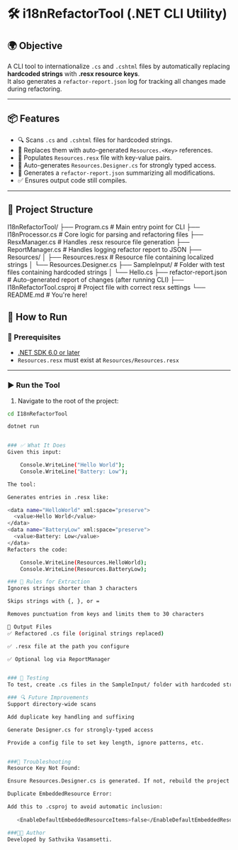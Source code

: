 # 🛠️ i18nRefactorTool (.NET CLI Utility)

## 🌍 Objective

A CLI tool to internationalize `.cs` and `.cshtml` files by automatically replacing **hardcoded strings** with **.resx resource keys**.  
It also generates a `refactor-report.json` log for tracking all changes made during refactoring.

---

## 📦 Features

- 🔍 Scans `.cs` and `.cshtml` files for hardcoded strings.
- 🔁 Replaces them with auto-generated `Resources.<Key>` references.
- 🧾 Populates `Resources.resx` file with key-value pairs.
- 📄 Auto-generates `Resources.Designer.cs` for strongly typed access.
- 📝 Generates a `refactor-report.json` summarizing all modifications.
- ✅ Ensures output code still compiles.

---

## 📁 Project Structure

I18nRefactorTool/
├── Program.cs # Main entry point for CLI
├── I18nProcessor.cs # Core logic for parsing and refactoring files
├── ResxManager.cs # Handles .resx resource file generation
├── ReportManager.cs # Handles logging refactor report to JSON
├── Resources/
│ ├── Resources.resx # Resource file containing localized strings
│ └── Resources.Designer.cs 
├── SampleInput/ # Folder with test files containing hardcoded strings
│ └── Hello.cs
├── refactor-report.json # Auto-generated report of changes (after running CLI)
├── I18nRefactorTool.csproj # Project file with correct resx settings
└── README.md # You're here!

## 🚀 How to Run

### 🧰 Prerequisites

- [.NET SDK 6.0 or later](https://dotnet.microsoft.com/download)
- `Resources.resx` must exist at `Resources/Resources.resx`

---

### ▶️ Run the Tool

1. Navigate to the root of the project:

```bash
cd I18nRefactorTool

dotnet run 


### ✅ What It Does
Given this input:

    Console.WriteLine("Hello World");
    Console.WriteLine("Battery: Low");

The tool:

Generates entries in .resx like:

<data name="HelloWorld" xml:space="preserve">
  <value>Hello World</value>
</data>
<data name="BatteryLow" xml:space="preserve">
  <value>Battery: Low</value>
</data>
Refactors the code:

    Console.WriteLine(Resources.HelloWorld);
    Console.WriteLine(Resources.BatteryLow);

### 📒 Rules for Extraction
Ignores strings shorter than 3 characters

Skips strings with {, }, or =

Removes punctuation from keys and limits them to 30 characters

📄 Output Files
✅ Refactored .cs file (original strings replaced)

✅ .resx file at the path you configure

✅ Optional log via ReportManager


### 🧪 Testing
To test, create .cs files in the SampleInput/ folder with hardcoded strings and run the tool.

### 🔍 Future Improvements
Support directory-wide scans

Add duplicate key handling and suffixing

Generate Designer.cs for strongly-typed access

Provide a config file to set key length, ignore patterns, etc.


###🐞 Troubleshooting
Resource Key Not Found:

Ensure Resources.Designer.cs is generated. If not, rebuild the project or right-click Resources.resx → Run Custom Tool in IDE.

Duplicate EmbeddedResource Error:

Add this to .csproj to avoid automatic inclusion:
   
   <EnableDefaultEmbeddedResourceItems>false</EnableDefaultEmbeddedResourceItems>

###👩‍💻 Author
Developed by Sathvika Vasamsetti.
